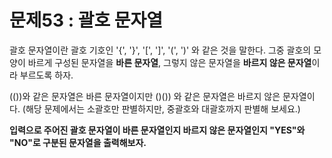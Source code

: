 # 문제53 : 괄호 문자열

괄호 문자열이란 괄호 기호인 '{', '}', '[', ']', '(', ')' 와 같은 것을 말한다. 그중 괄호의 모양이 바르게 구성된 문자열을 **바른 문자열**, 그렇지 않은 문자열을 **바르지 않은 문자열**이라 부르도록 하자. 

(())와 같은 문자열은 바른 문자열이지만 ()()) 와 같은 문자열은 바르지 않은 문자열이다.
(해당 문제에서는 소괄호만 판별하지만,  중괄호와 대괄호까지 판별해 보세요.)

**입력으로 주어진 괄호 문자열이 바른 문자열인지 바르지 않은 문자열인지 "YES"와 "NO"로 구분된 문자열을 출력해보자.**

